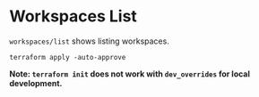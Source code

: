 # Workspaces List

`workspaces/list` shows listing workspaces.

~~~ shell
terraform apply -auto-approve
~~~

**Note: `terraform init` does not work with `dev_overrides` for local development.**
